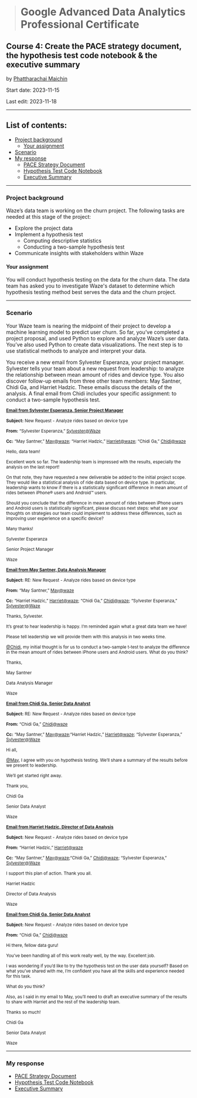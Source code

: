 > # Google Advanced Data Analytics Professional Certificate

## **Course 4: Create the PACE strategy document, the hypothesis test code notebook & the executive summary**

by [Phattharachai Maichin](https://www.linkedin.com/in/phattharachai-m/)

Start date: 2023-11-15

Last edit: 2023-11-18
***
## List of contents:
- [Project background](#project-background)
  - [Your assignment](#your-assignment)
- [Scenario](#scenario)
- [My response](#my-response)
  + [PACE Strategy Document](https://docs.google.com/document/d/1pZ7NACOooi1SW5736v09r2yci2UQonnamJPZ3QX_s7k/edit?usp=sharing)
  + [Hypothesis Test Code Notebook](https://github.com/Fenoemos/MyArchive/blob/main/%5BProject%5D%20Coursera/Google%20Advanced%20Data%20Analytics%20Professional%20Certificate/Other_file/Activity_Course%204%20Waze%20project%20lab.pdf)
  + [Executive Summary](https://docs.google.com/presentation/d/1hMWdnV_mSJlGkVFnamuju0OUXASM3wW0uw-KaaZsT1I/edit?usp=sharing)

___
### Project background
Waze’s data team is working on the churn project. The following tasks are needed at this stage of the project:
  + Explore the project data
  + Implement a hypothesis test
     - Computing descriptive statistics
     - Conducting a two-sample hypothesis test
  + Communicate insights with stakeholders within Waze

#### Your assignment
You will conduct hypothesis testing on the data for the churn data. The data team has asked you to investigate Waze's dataset to determine which hypothesis testing method best serves the data and the churn project.
___
### Scenario
Your Waze team is nearing the midpoint of their project to develop a machine learning model to predict user churn. 
So far, you’ve completed a project proposal, and used Python to explore and analyze Waze’s user data. 
You’ve also used Python to create data visualizations. The next step is to use statistical methods to analyze and interpret your data. 

You receive a new email from Sylvester Esperanza, your project manager. Sylvester tells your team about a new request from leadership: to analyze the relationship between mean amount of rides and device type. 
You also discover follow-up emails from three other team members: May Santner, Chidi Ga, and Harriet Hadzic. 
These emails discuss the details of the analysis. A final email from Chidi includes your specific assignment: to conduct a two-sample hypothesis test. 

<sub><ins>**Email from Sylvester Esperanza, Senior Project Manager**</ins>

<sub>**Subject:** New Request - Analyze rides based on device type

<sub>**From:** “Sylvester Esperanza,” <ins>Sylvester@Waze</ins>

<sub>**Cc:** “May Santner,” <ins>May@waze</ins>; “Harriet Hadzic,” <ins>Harriet@waze</ins>; “Chidi Ga,” <ins>Chidi@waze</ins>

<sub>Hello, data team! 

<sub>Excellent work so far. The leadership team is impressed with the results, especially the analysis on the last report! 

<sub>On that note, they have requested a new deliverable be added to the initial project scope. They would like a statistical analysis of ride data based on device type. In particular, leadership wants to know if there is a statistically significant difference in mean amount of rides between iPhone® users and Android™ users. 

<sub>Should you conclude that the difference in mean amount of rides between iPhone users and Android users is statistically significant, please discuss next steps: what are your thoughts on strategies our team could implement to address these differences, such as improving user experience on a specific device? 

<sub>Many thanks! 

<sub>Sylvester Esperanza

<sub>Senior Project Manager

<sub>Waze

<sub><ins>**Email from May Santner, Data Analysis Manager**</ins>

<sub>**Subject:** RE: New Request - Analyze rides based on device type

<sub>**From:** “May Santner,” <ins>May@waze</ins>

<sub>**Cc:** “Harriet Hadzic,” <ins>Harriet@waze</ins>; “Chidi Ga,” <ins>Chidi@waze</ins>; “Sylvester Esperanza,” <ins>Sylvester@Waze</ins>

<sub>Thanks, Sylvester. 

<sub>It’s great to hear leadership is happy. I’m reminded again what a great data team we have! 

<sub>Please tell leadership we will provide them with this analysis in two weeks time. 

<sub><ins>@Chidi</ins>, my initial thought is for us to conduct a two-sample t-test to analyze the difference in the mean amount of rides between iPhone users and Android users. What do you think? 

<sub>Thanks, 

<sub>May Santner

<sub>Data Analysis Manager

<sub>Waze

<sub><ins>**Email from Chidi Ga, Senior Data Analyst**</ins>

<sub>**Subject:** RE: New Request - Analyze rides based on device type

<sub>**From:** “Chidi Ga,” <ins>Chidi@waze</ins>

<sub>**Cc:** “May Santner,” <ins>May@waze</ins>;“Harriet Hadzic,” <ins>Harriet@waze</ins>; “Sylvester Esperanza,” <ins>Sylvester@Waze</ins>

<sub>Hi all, 

<sub><ins>@May</ins>, I agree with you on hypothesis testing. We’ll share a summary of the results before we present to leadership. 

<sub>We’ll get started right away. 

<sub>Thank you,

<sub>Chidi Ga

<sub>Senior Data Analyst

<sub>Waze

<sub><ins>**Email from Harriet Hadzic, Director of Data Analysis**</ins>

<sub>**Subject:** New Request - Analyze rides based on device type

<sub>**From:** “Harriet Hadzic,” <ins>Harriet@waze</ins>

<sub>**Cc:** “May Santner,” <ins>May@waze</ins>;“Chidi Ga,” <ins>Chidi@waze</ins>; “Sylvester Esperanza,” <ins>Sylvester@Waze</ins>

<sub>I support this plan of action. Thank you all. 

<sub>Harriet Hadzic

<sub>Director of Data Analysis

<sub>Waze

<sub><ins>**Email from Chidi Ga, Senior Data Analyst**</ins>

<sub>**Subject:** New Request - Analyze rides based on device type

<sub>**From:** “Chidi Ga,” <ins>Chidi@waze</ins>

<sub>Hi there, fellow data guru! 

<sub>You’ve been handling all of this work really well, by the way. Excellent job. 

<sub>I was wondering if you’d like to try the hypothesis test on the user data yourself? Based on what you’ve shared with me, I’m confident you have all the skills and experience needed for this task. 

<sub>What do you think? 

<sub>Also, as I said in my email to May, you’ll need to draft an executive summary of the results to share with Harriet and the rest of the leadership team. 

<sub>Thanks so much! 

<sub>Chidi Ga

<sub>Senior Data Analyst

<sub>Waze
___
### My response
+ [PACE Strategy Document](https://docs.google.com/document/d/1pZ7NACOooi1SW5736v09r2yci2UQonnamJPZ3QX_s7k/edit?usp=sharing)
+ [Hypothesis Test Code Notebook](https://github.com/Fenoemos/MyArchive/blob/main/%5BProject%5D%20Coursera/Google%20Advanced%20Data%20Analytics%20Professional%20Certificate/Other_file/Activity_Course%204%20Waze%20project%20lab.pdf)
+ [Executive Summary](https://docs.google.com/presentation/d/1hMWdnV_mSJlGkVFnamuju0OUXASM3wW0uw-KaaZsT1I/edit?usp=sharing)
